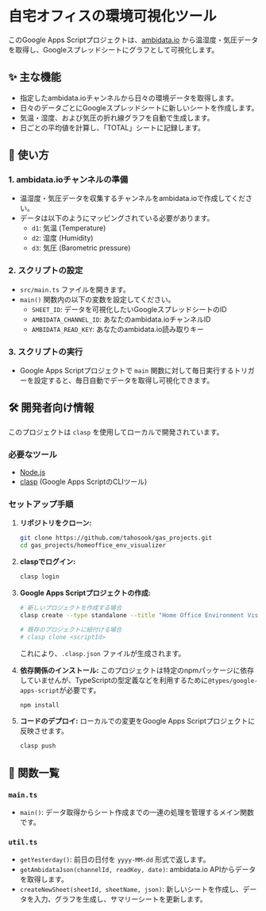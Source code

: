 # 自宅オフィスの環境可視化ツール

このGoogle Apps Scriptプロジェクトは、[ambidata.io](https://ambidata.io/) から温湿度・気圧データを取得し、Googleスプレッドシートにグラフとして可視化します。

## ✨ 主な機能

-   指定したambidata.ioチャンネルから日々の環境データを取得します。
-   日々のデータごとにGoogleスプレッドシートに新しいシートを作成します。
-   気温・湿度、および気圧の折れ線グラフを自動で生成します。
-   日ごとの平均値を計算し、「TOTAL」シートに記録します。

## 🚀 使い方

### 1. ambidata.ioチャンネルの準備

-   温湿度・気圧データを収集するチャンネルをambidata.ioで作成してください。
-   データは以下のようにマッピングされている必要があります。
    -   `d1`: 気温 (Temperature)
    -   `d2`: 湿度 (Humidity)
    -   `d3`: 気圧 (Barometric pressure)

### 2. スクリプトの設定

-   `src/main.ts` ファイルを開きます。
-   `main()` 関数内の以下の変数を設定してください。
    -   `SHEET_ID`: データを可視化したいGoogleスプレッドシートのID
    -   `AMBIDATA_CHANNEL_ID`: あなたのambidata.ioチャンネルID
    -   `AMBIDATA_READ_KEY`: あなたのambidata.io読み取りキー

### 3. スクリプトの実行

-   Google Apps Scriptプロジェクトで `main` 関数に対して毎日実行するトリガーを設定すると、毎日自動でデータを取得し可視化できます。

## 🛠️ 開発者向け情報

このプロジェクトは `clasp` を使用してローカルで開発されています。

### 必要なツール

-   [Node.js](https://nodejs.org/)
-   [clasp](https://github.com/google/clasp) (Google Apps ScriptのCLIツール)

### セットアップ手順

1.  **リポジトリをクローン:**
    ```bash
    git clone https://github.com/tahosook/gas_projects.git
    cd gas_projects/homeoffice_env_visualizer
    ```

2.  **claspでログイン:**
    ```bash
    clasp login
    ```

3.  **Google Apps Scriptプロジェクトの作成:**
    ```bash
    # 新しいプロジェクトを作成する場合
    clasp create --type standalone --title "Home Office Environment Visualizer"

    # 既存のプロジェクトに紐付ける場合
    # clasp clone <scriptId>
    ```
    これにより、`.clasp.json` ファイルが生成されます。

4.  **依存関係のインストール:**
    このプロジェクトは特定のnpmパッケージに依存していませんが、TypeScriptの型定義などを利用するために`@types/google-apps-script`が必要です。
    ```bash
    npm install
    ```

5.  **コードのデプロイ:**
    ローカルでの変更をGoogle Apps Scriptプロジェクトに反映させます。
    ```bash
    clasp push
    ```

## 📜 関数一覧

### `main.ts`

-   `main()`: データ取得からシート作成までの一連の処理を管理するメイン関数です。

### `util.ts`

-   `getYesterday()`: 前日の日付を `yyyy-MM-dd` 形式で返します。
-   `getAmbidataJson(channelId, readKey, date)`: ambidata.io APIからデータを取得します。
-   `createNewSheet(sheetId, sheetName, json)`: 新しいシートを作成し、データを入力、グラフを生成し、サマリーシートを更新します。
